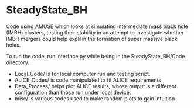 # SteadyState_BH
Code using [AMUSE](https://amuse.readthedocs.io/en/latest/) which looks at simulating intermediate mass black hole (IMBH) clusters, testing their stability in an attempt to investigate whether IMBH mergers could help explain the formation of super massive black holes.

To run the code, run interface.py while being in the SteadyState_BH/Code directory.

- Local_Code/ is for local computer run and testing script. 
- ALICE_Codes/ is code manipulated to fit ALICE requirements
- Data\_Process/ helps plot ALICE results, whose output is a different configuration than those run under local device.
- misc/ is various codes used to make random plots to gain intuition
